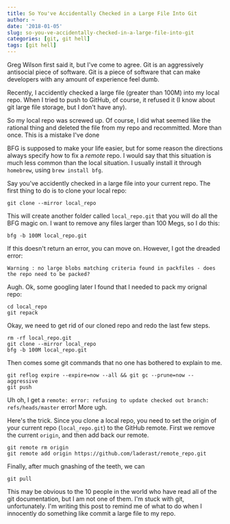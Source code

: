 ```yaml
---
title: So You've Accidentally Checked in a Large File Into Git
author: ~
date: '2018-01-05'
slug: so-you-ve-accidentally-checked-in-a-large-file-into-git
categories: [git, git hell]
tags: [git hell]
---
```


Greg Wilson first said it, but I've come to agree. Git is an aggressively antisocial piece of software. Git is a piece of software that can make developers with any amount of experience feel dumb. 

Recently, I accidently checked a large file (greater than 100M) into my local repo. When I tried to push to GitHub, of course, it refused it (I know about git large file storage, but I don't have any). 

So my local repo was screwed up. Of course, I did what seemed like the rational thing and deleted the file from my repo and recommitted. More than once. This is a mistake I've done 

BFG is supposed to make your life easier, but for some reason the directions always specify how to fix a *remote* repo. I would say that this situation is much less common than the local situation. I usually install it through `homebrew`, using `brew install bfg`.

Say you've accidently checked in a large file into your current repo. The first thing to do is to clone your local repo:

```
git clone --mirror local_repo
```

This will create another folder called `local_repo.git` that you will do all the BFG magic on. I want to remove any files larger than 100 Megs, so I do this:

```
bfg -b 100M local_repo.git
```

If this doesn't return an error, you can move on. However, I got the dreaded error:

```
Warning : no large blobs matching criteria found in packfiles - does the repo need to be packed?
```

Augh. Ok, some googling later I found that I needed to pack my orignal repo:

```
cd local_repo
git repack
```

Okay, we need to get rid of our cloned repo and redo the last few steps.

```
rm -rf local_repo.git
git clone --mirror local_repo
bfg -b 100M local_repo.git
```

Then comes some git commands that no one has bothered to explain to me.

```
git reflog expire --expire=now --all && git gc --prune=now --aggressive
git push
```

Uh oh, I get a `remote: error: refusing to update checked out branch: refs/heads/master` error! More ugh. 

Here's the trick. Since you clone a local repo, you need to set the origin of your current repo (`local_repo.git`) to the GitHub remote. First we remove the current `origin`, and then add back our remote.

```
git remote rm origin
git remote add origin https://github.com/laderast/remote_repo.git
```

Finally, after much gnashing of the teeth, we can

```
git pull
```

This may be obvious to the 10 people in the world who have read all of the git documentation, but I am not one of them. I'm stuck with git, unfortunately. I'm writing this post to remind me of what to do when I innocently do something like commit a large file to my repo.